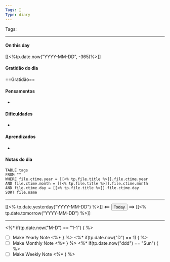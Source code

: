 ```yaml
---
Tags: 📝
Type: diary
---
```


Tags:  

---
#### On this day

[[<%tp.date.now("YYYY-MM-DD", -365)%>]]

#### Gratidão do dia
==Gratidão==

#### Pensamentos
- 

#### Dificuldades
- 

#### Aprendizados
- 

#### Notas do dia
```dataview
TABLE tags
FROM ""
WHERE file.ctime.year = [[<% tp.file.title %>]].file.ctime.year
AND file.ctime.month = [[<% tp.file.title %>]].file.ctime.month
AND file.ctime.day = [[<% tp.file.title %>]].file.ctime.day
SORT file.name
```

---

[[<% tp.date.yesterday("YYYY-MM-DD") %>]] <== <button class="date_button_today">Today</button> ==> [[<% tp.date.tomorrow("YYYY-MM-DD") %>]]

---

<%* if(tp.date.now("M-D") == "1-1") { %>
- [ ] Make Yearly Note
<%* } %>
<%* if(tp.date.now("D") == 1) { %>
- [ ] Make Monthly Note
<%* } %>
<%* if(tp.date.now("ddd") == "Sun") { %>
- [ ] Make Weekly Note
<%* } %>